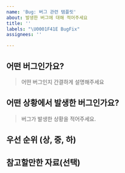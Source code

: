 ```yaml
---
name: 'Bug: 버그 관련 탬플릿'
about: 발생한 버그에 대해 적어주세요
title: ''
labels: "\U0001F41E BugFix"
assignees: ''

---
```


## 어떤 버그인가요?

> 어떤 버그인지 간결하게 설명해주세요

## 어떤 상황에서 발생한 버그인가요?

> 버그가 발생한 상황을 적어주세요.

## 우선 순위 (상, 중, 하)

> 

## 참고할만한 자료(선택)
